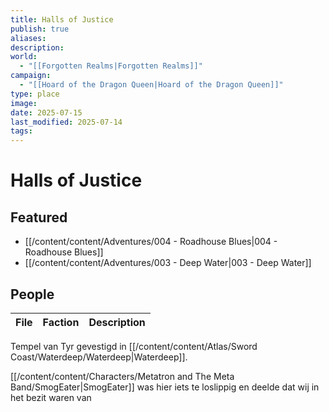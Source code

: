 ```yaml
---
title: Halls of Justice
publish: true
aliases: 
description: 
world:
  - "[[Forgotten Realms|Forgotten Realms]]"
campaign:
  - "[[Hoard of the Dragon Queen|Hoard of the Dragon Queen]]"
type: place
image: 
date: 2025-07-15
last_modified: 2025-07-14
tags: 
---
```

# Halls of Justice
## Featured
- [[/content/content/Adventures/004 - Roadhouse Blues|004 - Roadhouse Blues]]
- [[/content/content/Adventures/003 - Deep Water|003 - Deep Water]]

## People
| File | Faction | Description |
| ---- | ------- | ----------- |


Tempel van Tyr gevestigd in [[/content/content/Atlas/Sword Coast/Waterdeep/Waterdeep|Waterdeep]]. 

[[/content/content/Characters/Metatron and The Meta Band/SmogEater|SmogEater]] was hier iets te loslippig en deelde dat wij in het bezit waren van 